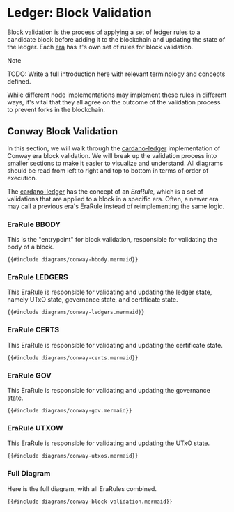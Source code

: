 # Ledger: Block Validation

Block validation is the process of applying a set of ledger rules to a candidate block before adding it to the blockchain and updating the state of the ledger.
Each [era](../consensus/README.md#multi-era-considerations) has it's own set of rules for block validation.



> [!NOTE]
> TODO: Write a full introduction here with relevant terminology and concepts defined.

While different node implementations may implement these rules in different ways, it's vital that they all agree on the outcome of the validation process to prevent forks in the blockchain.


## Conway Block Validation

In this section, we will walk through the [cardano-ledger](https://github.com/IntersectMBO/cardano-ledger) implementation of Conway era block validation.
We will break up the validation process into smaller sections to make it easier to visualize and understand. All diagrams should be read from left to right and top to bottom in terms of order of execution.


The [cardano-ledger](https://github.com/IntersectMBO/cardano-ledger) has the concept of an _EraRule_, which is a set of validations that are applied to a block in a specific era. Often, a newer era may call a previous era's EraRule instead of reimplementing the same logic.
### EraRule BBODY
This is the "entrypoint" for block validation, responsible for validating the body of a block.
```mermaid
{{#include diagrams/conway-bbody.mermaid}}
```

### EraRule LEDGERS
This EraRule is responsible for validating and updating the ledger state, namely UTxO state, governance state, and certificate state.
```mermaid
{{#include diagrams/conway-ledgers.mermaid}}
```

### EraRule CERTS
This EraRule is responsible for validating and updating the certificate state.
```mermaid
{{#include diagrams/conway-certs.mermaid}}
```


### EraRule GOV
This EraRule is responsible for validating and updating the governance state.
```mermaid
{{#include diagrams/conway-gov.mermaid}}
```


### EraRule UTXOW
This EraRule is responsible for validating and updating the UTxO state.
```mermaid
{{#include diagrams/conway-utxos.mermaid}}
```


### Full Diagram
Here is the full diagram, with all EraRules combined.
```mermaid
{{#include diagrams/conway-block-validation.mermaid}}
```
